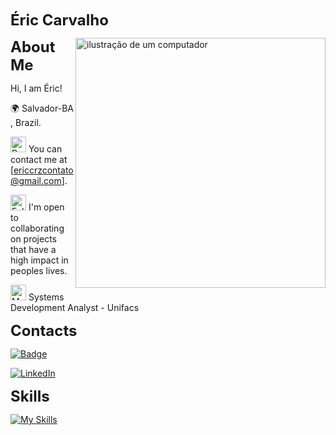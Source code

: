 
<span style="font-size: 24px; font-weight: bold;">Éric Carvalho</span>


<img src="https://raw.githubusercontent.com/MicaelliMedeiros/micaellimedeiros/master/image/computer-illustration.png" alt="ilustração de um computador" min-width="400px" max-width="400px" width="400px" align="right">





<span style="font-size: 24px; font-weight: bold;">About Me</span>

Hi, I am Éric! 

🌍 Salvador-BA , Brazil.

<img src="https://raw.githubusercontent.com/Tarikul-Islam-Anik/Animated-Fluent-Emojis/master/Emojis/People%20with%20activities/Person%20Raising%20Hand%20Medium%20Skin%20Tone.png" alt="Person Raising Hand Medium Skin Tone" width="25" height="25" /> You can contact me at [ericcrzcontato@gmail.com].

<img src="https://raw.githubusercontent.com/Tarikul-Islam-Anik/Animated-Fluent-Emojis/master/Emojis/Hand%20gestures/Folded%20Hands%20Medium-Light%20Skin%20Tone.png" alt="Folded Hands Medium-Light Skin Tone" width="25" height="25" /> I'm open to collaborating on projects that have a high impact in peoples lives.

<img src="https://raw.githubusercontent.com/Tarikul-Islam-Anik/Animated-Fluent-Emojis/master/Emojis/People/Man%20Technologist.png" alt="Man Technologist" width="25" height="25" /> Systems Development Analyst - Unifacs



<span style="font-size: 24px; font-weight: bold;">Contacts</span>


[![Badge](https://img.shields.io/badge/-Portfolio-%237159c4?style=for-the-badge&logo=)](https://ericcarvalhoportfolio.netlify.app/)

[![LinkedIn](https://img.shields.io/badge/LinkedIn-0077B5?style=for-the-badge&logo=linkedin&logoColor=white)](https://www.linkedin.com/in/ericcarvalho/)







<span style="font-size: 24px; font-weight: bold;">Skills</span>


[![My Skills](https://skillicons.dev/icons?i=java,spring,mysql,mongo,js,html,css,git,&theme=light)](https://skillicons.dev)
